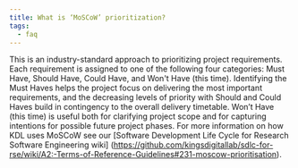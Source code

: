 ```yaml
---
title: What is ‘MoSCoW’ prioritization? 
tags:
  - faq
---
```


This is an industry-standard approach to prioritizing project requirements. Each requirement is assigned to one of the following four categories: Must Have, Should Have, Could Have, and Won't Have (this time). Identifying the Must Haves helps the project focus on delivering the most important requirements, and the decreasing levels of priority with Should and Could Haves build in contingency to the overall delivery timetable. Won’t Have (this time) is useful both for clarifying project scope and for capturing intentions for possible future project phases. For more information on how KDL uses MoSCoW see our [Software Development Life Cycle for Research Software Engineering wiki] (https://github.com/kingsdigitallab/sdlc-for-rse/wiki/A2:-Terms-of-Reference-Guidelines#231-moscow-prioritisation). 
